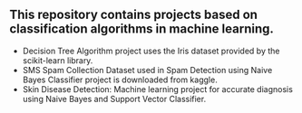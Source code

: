 ## This repository contains projects based on classification algorithms in machine learning.
* Decision Tree Algorithm project uses the Iris dataset provided by the scikit-learn library.
* SMS Spam Collection Dataset used in Spam Detection using Naive Bayes Classifier project is downloaded from kaggle.
* Skin Disease Detection: Machine learning project for accurate diagnosis using Naive Bayes and Support Vector Classifier.
